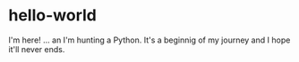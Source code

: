 # hello-world
I'm here!
... an I'm hunting a Python. It's a beginnig of my journey and I hope it'll never ends.
